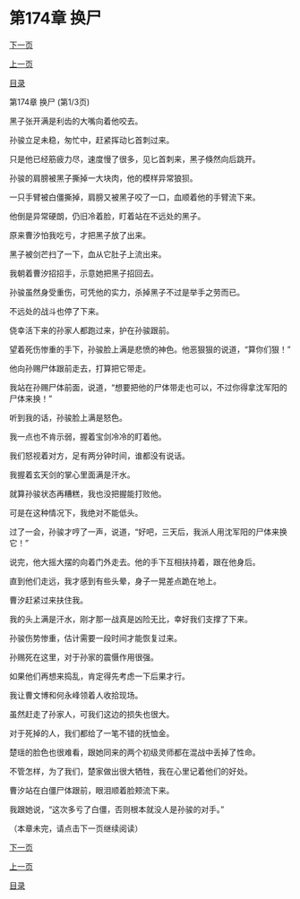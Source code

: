 <h1>第174章    换尸</h1>
            <div><p><a href="./0520_%E7%AC%AC174%E7%AB%A0_%E6%8D%A2%E5%B0%B8.md">下一页</a></p><p><a href="./0518_%E7%AC%AC173%E7%AB%A0_%E5%BC%95%E9%A2%88%E5%8F%97%E6%88%AE.md">上一页</a></p><p><a href="../">目录</a></p></div>
            <div><p>第174章    换尸 (第1/3页)</p><p>黑子张开满是利齿的大嘴向着他咬去。</p><p>孙骏立足未稳，匆忙中，赶紧挥动匕首刺过来。</p><p>只是他已经筋疲力尽，速度慢了很多，见匕首刺来，黑子倏然向后跳开。</p><p>孙骏的肩膀被黑子撕掉一大块肉，他的模样异常狼狈。</p><p>一只手臂被白僵撕掉，肩膀又被黑子咬了一口，血顺着他的手臂流下来。</p><p>他倒是异常硬朗，仍旧冷着脸，盯着站在不远处的黑子。</p><p>原来曹汐怕我吃亏，才把黑子放了出来。</p><p>黑子被剑芒扫了一下，血从它肚子上流出来。</p><p>我朝着曹汐招招手，示意她把黑子招回去。</p><p>孙骏虽然身受重伤，可凭他的实力，杀掉黑子不过是举手之劳而已。</p><p>不远处的战斗也停了下来。</p><p>侥幸活下来的孙家人都跑过来，护在孙骏跟前。</p><p>望着死伤惨重的手下，孙骏脸上满是悲愤的神色。他恶狠狠的说道，“算你们狠！”</p><p>他向孙赐尸体跟前走去，打算把它带走。</p><p>我站在孙赐尸体前面，说道，“想要把他的尸体带走也可以，不过你得拿沈军阳的尸体来换！”</p><p>听到我的话，孙骏脸上满是怒色。</p><p>我一点也不肯示弱，握着宝剑冷冷的盯着他。</p><p>我们怒视着对方，足有两分钟时间，谁都没有说话。</p><p>我握着玄天剑的掌心里面满是汗水。</p><p>就算孙骏状态再糟糕，我也没把握能打败他。</p><p>可是在这种情况下，我绝对不能低头。</p><p>过了一会，孙骏才哼了一声，说道，“好吧，三天后，我派人用沈军阳的尸体来换它！”</p><p>说完，他大摇大摆的向着门外走去。他的手下互相扶持着，跟在他身后。</p><p>直到他们走远，我才感到有些头晕，身子一晃差点跪在地上。</p><p>曹汐赶紧过来扶住我。</p><p>我的头上满是汗水，刚才那一战真是凶险无比，幸好我们支撑了下来。</p><p>孙骏伤势惨重，估计需要一段时间才能恢复过来。</p><p>孙赐死在这里，对于孙家的震慑作用很强。</p><p>如果他们再想来捣乱，肯定得先考虑一下后果才行。</p><p>我让曹文博和何永峰领着人收拾现场。</p><p>虽然赶走了孙家人，可我们这边的损失也很大。</p><p>对于死掉的人，我们都给了一笔不错的抚恤金。</p><p>楚瑶的脸色也很难看，跟她同来的两个初级灵师都在混战中丢掉了性命。</p><p>不管怎样，为了我们，楚家做出很大牺牲，我在心里记着他们的好处。</p><p>曹汐站在白僵尸体跟前，眼泪顺着脸颊流下来。</p><p>我跟她说，“这次多亏了白僵，否则根本就没人是孙骏的对手。”</p><p>（本章未完，请点击下一页继续阅读）</p></div>
            <div><p><a href="./0520_%E7%AC%AC174%E7%AB%A0_%E6%8D%A2%E5%B0%B8.md">下一页</a></p><p><a href="./0518_%E7%AC%AC173%E7%AB%A0_%E5%BC%95%E9%A2%88%E5%8F%97%E6%88%AE.md">上一页</a></p><p><a href="../">目录</a></p></div>